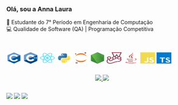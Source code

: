 ### Olá, sou a Anna Laura

 🔎 Estudante do 7° Período em Engenharia de Computação  
 💻 Qualidade de Software (QA) | Programação Competitiva

##

<div style="display: inline_block"><br>
  <img align="center" alt="Anna-C" height="30" width="40" src="https://raw.githubusercontent.com/devicons/devicon/master/icons/c/c-original.svg">
  <img align="center" alt="Anna-Cplusplus" height="30" width="40" src="https://raw.githubusercontent.com/devicons/devicon/master/icons/cplusplus/cplusplus-original.svg">
  <img align="center" alt="Anna-React" height="30" width="40" src="https://raw.githubusercontent.com/devicons/devicon/master/icons/react/react-original.svg">
  <img align="center" alt="Anna-Python" height="30" width="40" src="https://raw.githubusercontent.com/devicons/devicon/master/icons/python/python-original.svg">
  <img align="center" alt="Anna-Jupyter" height="30" width="40" src="https://raw.githubusercontent.com/devicons/devicon/master/icons/jupyter/jupyter-original.svg">
  <img align="center" alt="Anna-Node" height="30" width="40" src="https://raw.githubusercontent.com/devicons/devicon/master/icons/nodejs/nodejs-original.svg">
  <img align="center" alt="Anna-Jest" height="30" width="40" src="https://raw.githubusercontent.com/devicons/devicon/master/icons/jest/jest-plain.svg">
   <img align="center" alt="Anna-Java" height="30" width="40" src="https://raw.githubusercontent.com/devicons/devicon/master/icons/java/java-plain.svg">
  <img align="center" alt="Anna-Javascript" height="30" width="40" src="https://raw.githubusercontent.com/devicons/devicon/master/icons/javascript/javascript-plain.svg">
  <img align="center" alt="Anna-Typescript" height="30" width="40" src="https://raw.githubusercontent.com/devicons/devicon/master/icons/typescript/typescript-original.svg">
</div>

##

<div align="center">
  <a href="https://github.com/annalaurams">
  <img width="48%" src="https://github-readme-stats.vercel.app/api?username=annalaurams&show_icons=true&theme=github_dark&include_all_commits=true&count_private=true"/>
  <img <img width="45%" src="https://github-readme-stats.vercel.app/api/top-langs/?username=annalaurams&layout=compact&langs_count=7&theme=github_dark"/>  
</div>

##
<div>
  <a href="https://instagram.com/annalaurasm" target="_blank"><img src="https://img.shields.io/badge/-Instagram-%23E4405F?style=for-the-badge&logo=instagram&logoColor=white" target="_blank"></a>
  <a href = "mailto:nalauramoura@gmail.com"><img src="https://img.shields.io/badge/Gmail-D14836?style=for-the-badge&logo=gmail&logoColor=white" target="_blank"></a>
    <a href="https://www.linkedin.com/in/annalaurams" target="_blank"><img src="https://img.shields.io/badge/-LinkedIn-%230077B5?style=for-the-badge&logo=linkedin&logoColor=white" target="_blank"></a> 
</div>

